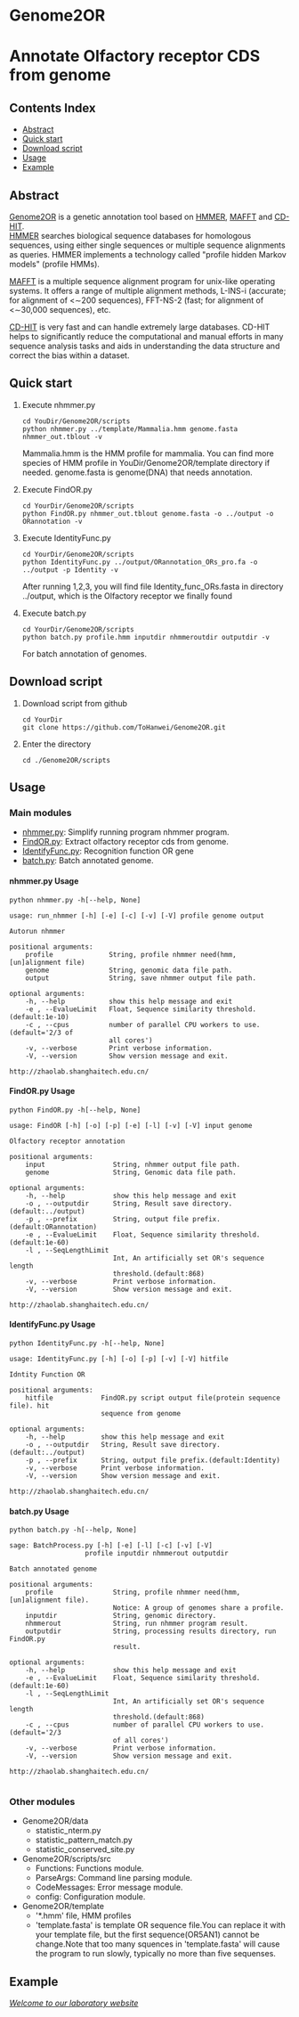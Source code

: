 # Genome2OR
Annotate Olfactory receptor CDS from genome
==============================================


## Contents Index
* [Abstract](#abstract)
* [Quick start](#quick-start)
* [Download script](#download-script)
* [Usage](#usage)
* [Example](#example)


## Abstract
[Genome2OR](https://github.com/ToHanwei/Genome2OR.git) is a genetic annotation tool based on 
[HMMER](http://hmmer.org), [MAFFT](https://mafft.cbrc.jp/alignment/software/) and 
[CD-HIT](http://weizhongli-lab.org/cd-hit/).  
[HMMER](http://hmmer.org) searches biological sequence databases for
homologous sequences, using either single sequences or multiple
sequence alignments as queries. HMMER implements a technology called
"profile hidden Markov models" (profile HMMs).  

[MAFFT](https://mafft.cbrc.jp/alignment/software/) is a multiple sequence alignment program 
for unix-like operating systems. 
It offers a range of multiple alignment methods, L-INS-i (accurate; for alignment of <∼200 sequences), 
FFT-NS-2 (fast; for alignment of <∼30,000 sequences), etc.

[CD-HIT](http://weizhongli-lab.org/cd-hit/) is very fast and can handle extremely large databases. 
CD-HIT helps to significantly reduce the computational and manual efforts in many sequence analysis 
tasks and aids in understanding the data structure and correct the bias within a dataset.

## Quick start
1. Execute nhmmer.py
    ```
   cd YouDir/Genome2OR/scripts
   python nhmmer.py ../template/Mammalia.hmm genome.fasta nhmmer_out.tblout -v
    ```
   Mammalia.hmm is the HMM profile for mammalia. You can find more species of HMM profile in YouDir/Genome2OR/template directory if needed.
   genome.fasta is genome(DNA) that needs annotation.

2. Execute FindOR.py
    ```
   cd YourDir/Genome2OR/scripts
   python FindOR.py nhmmer_out.tblout genome.fasta -o ../output -o ORannotation -v 
    ```
   
3. Execute IdentityFunc.py
    ```
   cd YourDir/Genome2OR/scripts
   python IdentityFunc.py ../output/ORannotation_ORs_pro.fa -o ../output -p Identity -v
    ```
   After running 1,2,3, you will find file Identity_func_ORs.fasta in directory 
   ../output, which is the Olfactory receptor we finally found
   
4. Execute batch.py
    ```
   cd YourDir/Genome2OR/scripts
   python batch.py profile.hmm inputdir nhmmeroutdir outputdir -v
    ```
   For batch annotation of genomes.

## Download script
1. Download script from github
    ```
    cd YourDir
    git clone https://github.com/ToHanwei/Genome2OR.git
    ```
2. Enter the directory
    ```
    cd ./Genome2OR/scripts 
    ```

## Usage
### Main modules
* [nhmmer.py](#nhmmer): Simplify running program nhmmer program.
* [FindOR.py](#findor): Extract olfactory receptor cds from genome.
* [IdentifyFunc.py](#identity): Recognition function OR gene
* [batch.py](#batch): Batch annotated genome.

#### <span id='nhmmer'>nhmmer.py Usage</span>
```
python nhmmer.py -h[--help, None]
```
```
usage: run_nhmmer [-h] [-e] [-c] [-v] [-V] profile genome output

Autorun nhmmer

positional arguments:
    profile              String, profile nhmmer need(hmm, [un]alignment file)
    genome               String, genomic data file path.
    output               String, save nhmmer output file path.

optional arguments:
    -h, --help           show this help message and exit
    -e , --EvalueLimit   Float, Sequence similarity threshold. (default:1e-10)
    -c , --cpus          number of parallel CPU workers to use. (default='2/3 of
                         all cores')
    -v, --verbose        Print verbose information.
    -V, --version        Show version message and exit.

http://zhaolab.shanghaitech.edu.cn/

```

#### <span id="findor">FindOR.py Usage</span>
```
python FindOR.py -h[--help, None]
```
```
usage: FindOR [-h] [-o] [-p] [-e] [-l] [-v] [-V] input genome

Olfactory receptor annotation

positional arguments:
    input                 String, nhmmer output file path.
    genome                String, Genomic data file path.

optional arguments:
    -h, --help            show this help message and exit
    -o , --outputdir      String, Result save directory.(default:../output)
    -p , --prefix         String, output file prefix.(default:ORannotation)
    -e , --EvalueLimit    Float, Sequence similarity threshold. (default:1e-60)
    -l , --SeqLengthLimit 
                          Int, An artificially set OR's sequence length
                          threshold.(default:868)
    -v, --verbose         Print verbose information.
    -V, --version         Show version message and exit.

http://zhaolab.shanghaitech.edu.cn/

```

#### <span id='identity'>IdentifyFunc.py Usage</span>
```
python IdentityFunc.py -h[--help, None]
```
```
usage: IdentityFunc.py [-h] [-o] [-p] [-v] [-V] hitfile

Idntity Function OR

positional arguments:
    hitfile            FindOR.py script output file(protein sequence file). hit
                       sequence from genome

optional arguments:
    -h, --help         show this help message and exit
    -o , --outputdir   String, Result save directory.(default:../output)
    -p , --prefix      String, output file prefix.(default:Identity)
    -v, --verbose      Print verbose information.
    -V, --version      Show version message and exit.

http://zhaolab.shanghaitech.edu.cn/

```

#### <span id='batch'>batch.py Usage</span>
```
python batch.py -h[--help, None]
```
```
sage: BatchProcess.py [-h] [-e] [-l] [-c] [-v] [-V]
                   profile inputdir nhmmerout outputdir

Batch annotated genome

positional arguments:
    profile               String, profile nhmmer need(hmm, [un]alignment file).
                          Notice: A group of genomes share a profile.
    inputdir              String, genomic directory.
    nhmmerout             String, run nhmmer program result.
    outputdir             String, processing results directory, run FindOR.py
                          result.
  
optional arguments:
    -h, --help            show this help message and exit
    -e , --EvalueLimit    Float, Sequence similarity threshold. (default:1e-60)
    -l , --SeqLengthLimit 
                          Int, An artificially set OR's sequence length
                          threshold.(default:868)
    -c , --cpus           number of parallel CPU workers to use. (default='2/3
                          of all cores')
    -v, --verbose         Print verbose information.
    -V, --version         Show version message and exit.
  
http://zhaolab.shanghaitech.edu.cn/
 
```

### Other modules
* Genome2OR/data
    * statistic_nterm.py
    * statistic_pattern_match.py
    * statistic_conserved_site.py
* Genome2OR/scripts/src
    * Functions: Functions module.
    * ParseArgs: Command line parsing module.
    * CodeMessages: Error message module.
    * config: Configuration module.
* Genome2OR/template
    * '*.hmm' file, HMM profiles
    * 'template.fasta' is template OR sequence file.You can replace it with your template file, but the first sequence(OR5AN1) cannot be change.Note that too many squences in 'template.fasta' will cause the program to run slowly, typically no more than five sequenses. 

## Example


*[Welcome to our laboratory website](http://zhaolab.shanghaitech.edu.cn/)*
